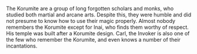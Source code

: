 The Korumite are a group of long forgotten scholars and monks, who studied both martial and arcane arts. Despite this, they were humble and did not presume to know how to use their magic properly. Almost nobody remembers the Korumite except for Inai, who finds them worthy of respect. His temple was built after a Korumite design.
Carl, the  Invoker is also one of the few who remember the Korumite, and even knows a number of their incantations.
